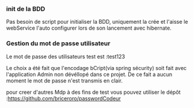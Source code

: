 ### init de la BDD
Pas besoin de script pour initialiser la BDD, uniquement la crée et l'aisse le webService l'auto configurer lors de son lancement avec hibernate.

### Gestion du mot de passe utilisateur

Le mot de passe des utilisateurs test est :test123

Le choix a été fait que l'encodage bCript(via spring sécurity) soit fait avec l'application Admin non dévéllopé dans ce projet.
De ce fait a aucun moment le mot de passe n'est transmis en clair.

pour creer d'autres Mdp à des fins de test vous pouvez utiliser le dépôt :https://github.com/briceroro/passwordCodeur

